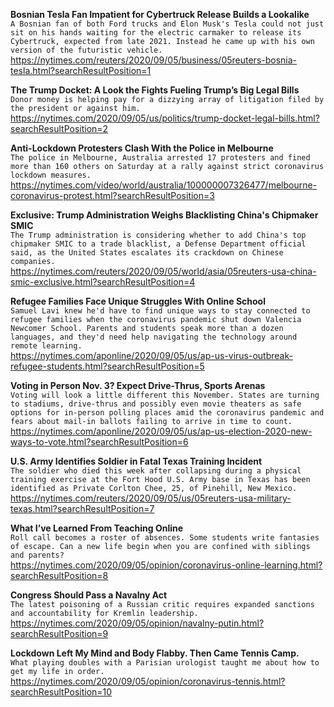 **Bosnian Tesla Fan Impatient for Cybertruck Release Builds a Lookalike**\
`A Bosnian fan of both Ford trucks and Elon Musk's Tesla could not just sit on his hands waiting for the electric carmaker to release its Cybertruck, expected from late 2021. Instead he came up with his own version of the futuristic vehicle.`\
https://nytimes.com/reuters/2020/09/05/business/05reuters-bosnia-tesla.html?searchResultPosition=1

**The Trump Docket: A Look the Fights Fueling Trump’s Big Legal Bills**\
`Donor money is helping pay for a dizzying array of litigation filed by the president or against him.`\
https://nytimes.com/2020/09/05/us/politics/trump-docket-legal-bills.html?searchResultPosition=2

**Anti-Lockdown Protesters Clash With the Police in Melbourne**\
`The police in Melbourne, Australia arrested 17 protesters and fined more than 160 others on Saturday at a rally against strict coronavirus lockdown measures.`\
https://nytimes.com/video/world/australia/100000007326477/melbourne-coronavirus-protest.html?searchResultPosition=3

**Exclusive: Trump Administration Weighs Blacklisting China's Chipmaker SMIC**\
`The Trump administration is considering whether to add China's top chipmaker SMIC to a trade blacklist, a Defense Department official said, as the United States escalates its crackdown on Chinese companies.`\
https://nytimes.com/reuters/2020/09/05/world/asia/05reuters-usa-china-smic-exclusive.html?searchResultPosition=4

**Refugee Families Face Unique Struggles With Online School**\
`Samuel Lavi knew he'd have to find unique ways to stay connected to refugee families when the coronavirus pandemic shut down Valencia Newcomer School. Parents and students speak more than a dozen languages, and they'd need help navigating the technology around remote learning.`\
https://nytimes.com/aponline/2020/09/05/us/ap-us-virus-outbreak-refugee-students.html?searchResultPosition=5

**Voting in Person Nov. 3? Expect Drive-Thrus, Sports Arenas**\
`Voting will look a little different this November. States are turning to stadiums, drive-thrus and possibly even movie theaters as safe options for in-person polling places amid the coronavirus pandemic and fears about mail-in ballots failing to arrive in time to count. `\
https://nytimes.com/aponline/2020/09/05/us/ap-us-election-2020-new-ways-to-vote.html?searchResultPosition=6

**U.S. Army Identifies Soldier in Fatal Texas Training Incident**\
`The soldier who died this week after collapsing during a physical training exercise at the Fort Hood U.S. Army base in Texas has been identified as Private Corlton Chee, 25, of Pinehill, New Mexico.`\
https://nytimes.com/reuters/2020/09/05/us/05reuters-usa-military-texas.html?searchResultPosition=7

**What I’ve Learned From Teaching Online**\
`Roll call becomes a roster of absences. Some students write fantasies of escape. Can a new life begin when you are confined with siblings and parents?`\
https://nytimes.com/2020/09/05/opinion/coronavirus-online-learning.html?searchResultPosition=8

**Congress Should Pass a Navalny Act**\
`The latest poisoning of a Russian critic requires expanded sanctions and accountability for Kremlin leadership.`\
https://nytimes.com/2020/09/05/opinion/navalny-putin.html?searchResultPosition=9

**Lockdown Left My Mind and Body Flabby. Then Came Tennis Camp.**\
`What playing doubles with a Parisian urologist taught me about how to get my life in order.`\
https://nytimes.com/2020/09/05/opinion/coronavirus-tennis.html?searchResultPosition=10

